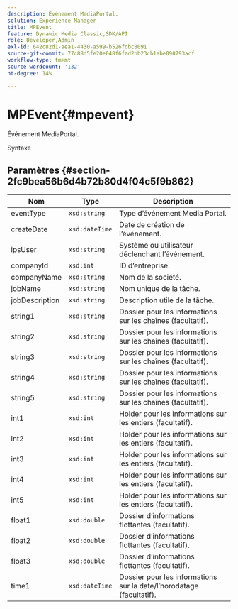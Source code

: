 ```yaml
---
description: Événement MediaPortal.
solution: Experience Manager
title: MPEvent
feature: Dynamic Media Classic,SDK/API
role: Developer,Admin
exl-id: 642c82d1-aea1-4430-a599-b526fdbc8091
source-git-commit: 77c88d5fe20e048f6fad2bb23cb1abe090793acf
workflow-type: tm+mt
source-wordcount: '132'
ht-degree: 14%

---
```


# MPEvent{#mpevent}

Événement MediaPortal.

Syntaxe

## Paramètres {#section-2fc9bea56b6d4b72b80d4f04c5f9b862}

| Nom | Type | Description |
|---|---|---|
| eventType | `xsd:string` | Type d’événement Media Portal. |
| createDate | `xsd:dateTime` | Date de création de l’événement. |
| ipsUser | `xsd:string` | Système ou utilisateur déclenchant l’événement. |
| companyId | `xsd:int` | ID d’entreprise. |
| companyName | `xsd:string` | Nom de la société. |
| jobName | `xsd:string` | Nom unique de la tâche. |
| jobDescription | `xsd:string` | Description utile de la tâche. |
| string1 | `xsd:string` | Dossier pour les informations sur les chaînes (facultatif). |
| string2 | `xsd:string` | Dossier pour les informations sur les chaînes (facultatif). |
| string3 | `xsd:string` | Dossier pour les informations sur les chaînes (facultatif). |
| string4 | `xsd:string` | Dossier pour les informations sur les chaînes (facultatif). |
| string5 | `xsd:string` | Dossier pour les informations sur les chaînes (facultatif). |
| int1 | `xsd:int` | Holder pour les informations sur les entiers (facultatif). |
| int2 | `xsd:int` | Holder pour les informations sur les entiers (facultatif). |
| int3 | `xsd:int` | Holder pour les informations sur les entiers (facultatif). |
| int4 | `xsd:int` | Holder pour les informations sur les entiers (facultatif). |
| int5 | `xsd:int` | Holder pour les informations sur les entiers (facultatif). |
| float1 | `xsd:double` | Dossier d’informations flottantes (facultatif). |
| float2 | `xsd:double` | Dossier d’informations flottantes (facultatif). |
| float3 | `xsd:double` | Dossier d’informations flottantes (facultatif). |
| time1 | `xsd:dateTime` | Dossier pour les informations sur la date/l’horodatage (facultatif). |
